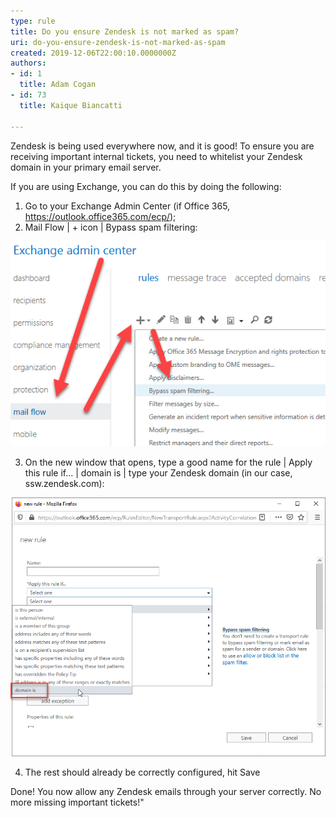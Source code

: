 ```yaml
---
type: rule
title: Do you ensure Zendesk is not marked as spam?
uri: do-you-ensure-zendesk-is-not-marked-as-spam
created: 2019-12-06T22:00:10.0000000Z
authors:
- id: 1
  title: Adam Cogan
- id: 73
  title: Kaique Biancatti

---
```


Zendesk is being used everywhere now, and it is good! To ensure you are receiving important internal tickets, you need to whitelist your Zendesk domain in your primary email server.
 
If you are using Exchange, you can do this by doing the following:

1. Go to your Exchange Admin Center (if Office 365, https://outlook.office365.com/ecp/);
2. Mail Flow | + icon | Bypass spam filtering:

![ Bypass spam filtering setting in Exchange](bypass-spam-filtering.png)

3. On the new window that opens, type a good name for the rule | Apply this rule if... | domain is | type your Zendesk domain (in our case, ssw.zendesk.com):

![ Adding domain to bypass list](adding-domain-to-bypass-list.png)

4. The rest should already be correctly configured, hit Save

Done! You now allow any Zendesk emails through your server correctly. No more missing important tickets!"
